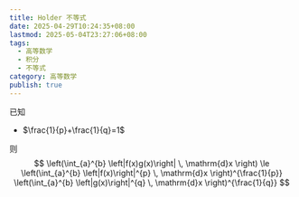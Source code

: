 ```yaml
---
title: Holder 不等式
date: 2025-04-29T10:24:35+08:00
lastmod: 2025-05-04T23:27:06+08:00
tags:
  - 高等数学
  - 积分
  - 不等式
category: 高等数学
publish: true
---
```


已知
- $\frac{1}{p}+\frac{1}{q}=1$

则
$$
\left(\int_{a}^{b} \left|f(x)g(x)\right| \, \mathrm{d}x \right) \le \left(\int_{a}^{b} \left|f(x)\right|^{p} \, \mathrm{d}x \right)^{\frac{1}{p}} \left(\int_{a}^{b} \left|g(x)\right|^{q} \, \mathrm{d}x \right)^{\frac{1}{q}}
$$
